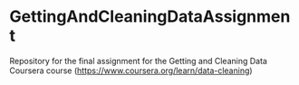 # GettingAndCleaningDataAssignment
Repository for the final assignment for the Getting and Cleaning Data Coursera course (https://www.coursera.org/learn/data-cleaning)
